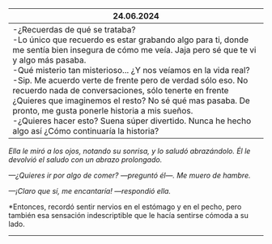 
| 24.06.2024                                                                                                                                                                                                                                                                                                                                                                                                                                                                                                                                                                                     |
| ---------------------------------------------------------------------------------------------------------------------------------------------------------------------------------------------------------------------------------------------------------------------------------------------------------------------------------------------------------------------------------------------------------------------------------------------------------------------------------------------------------------------------------------------------------------------------------------------- |
| -¿Recuerdas de qué se trataba?<br>-Lo único que recuerdo es estar grabando algo para ti, donde me sentía bien insegura de cómo me veía. Jaja pero sé que te vi y algo más pasaba.<br>-Qué misterio tan misterioso... ¿Y nos veíamos en la vida real?<br>-Sip. Me acuerdo verte de frente pero de verdad sólo eso. No recuerdo nada de conversaciones, sólo tenerte en frente ¿Quieres que imaginemos el resto? No sé qué mas pasaba. De pronto, me gusta ponerle historia a mis sueños.<br>-¿Quieres hacer esto? Suena súper divertido. Nunca he hecho algo así ¿Cómo continuaría la historia? |
*Ella le miró a los ojos, notando su sonrisa, y lo saludó abrazándolo. Él le devolvió el saludo con un abrazo prolongado.*

*—¿Quieres ir por algo de comer? —preguntó él—. Me muero de hambre.*

*—¡Claro que sí, me encantaría! —respondió ella.*

*Entonces, recordó sentir nervios en el estómago y en el pecho, pero también esa sensación indescriptible que le hacía sentirse cómoda a su lado.

________________________________________________________________________
